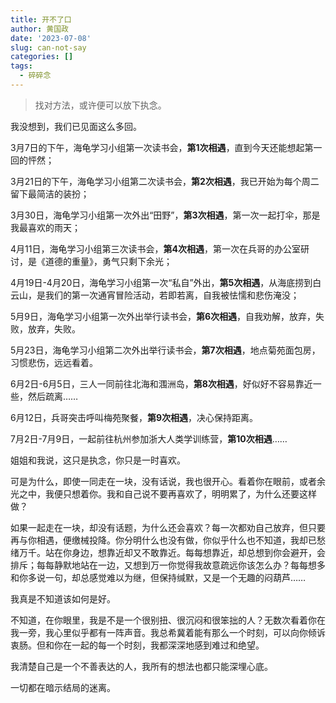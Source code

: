```yaml
---
title: 开不了口
author: 黄国政
date: '2023-07-08'
slug: can-not-say
categories: []
tags:
  - 碎碎念
---
```


> 找对方法，或许便可以放下执念。

<!--more-->

我没想到，我们已见面这么多回。

3月7日的下午，海龟学习小组第一次读书会，**第1次相遇**，直到今天还能想起第一回的怦然；

3月21日的下午，海龟学习小组第二次读书会，**第2次相遇**，我已开始为每个周二留下最简洁的装扮；

3月30日，海龟学习小组第一次外出“田野”，**第3次相遇**，第一次一起打伞，那是我最喜欢的雨天；

4月11日，海龟学习小组第三次读书会，**第4次相遇**，第一次在兵哥的办公室研讨，是《道德的重量》，勇气只剩下余光；

4月19日-4月20日，海龟学习小组第一次“私自”外出，**第5次相遇**，从海底捞到白云山，是我们的第一次通宵冒险活动，若即若离，自我被怯懦和悲伤淹没；

5月9日，海龟学习小组第一次外出举行读书会，**第6次相遇**，自我劝解，放弃，失败，放弃，失败。

5月23日，海龟学习小组第二次外出举行读书会，**第7次相遇**，地点菊苑面包房，习惯悲伤，远远看着。

6月2日-6月5日，三人一同前往北海和涠洲岛，**第8次相遇**，好似好不容易靠近一些，然后疏离……

6月12日，兵哥突击呼叫梅苑聚餐，**第9次相遇**，决心保持距离。

7月2日-7月9日，一起前往杭州参加浙大人类学训练营，**第10次相遇**……

姐姐和我说，这只是执念，你只是一时喜欢。

可是为什么，即使一同走在一块，没有话说，我也很开心。看着你在眼前，或者余光之中，我便只想着你。我和自己说不要再喜欢了，明明累了，为什么还要这样做？

如果一起走在一块，却没有话题，为什么还会喜欢？每一次都劝自己放弃，但只要再与你相遇，便缴械投降。你分明什么也没有做，你似乎什么也不知道，我却已愁绪万千。站在你身边，想靠近却又不敢靠近。每每想靠近，却总想到你会避开，会排斥；每每静默地站在一边，又想到万一你觉得我故意疏远你该怎么办？每每想多和你多说一句，却总感觉难以为继，但保持缄默，又是一个无趣的闷葫芦……

我真是不知道该如何是好。

不知道，在你眼里，我是不是一个很别扭、很沉闷和很笨拙的人？无数次看着你在我一旁，我心里似乎都有一阵声音。我总希冀着能有那么一个时刻，可以向你倾诉衷肠。但和你在一起的每一个时刻，我都深深地感到难过和绝望。

我清楚自己是一个不善表达的人，我所有的想法也都只能深埋心底。

一切都在暗示结局的迷离。
